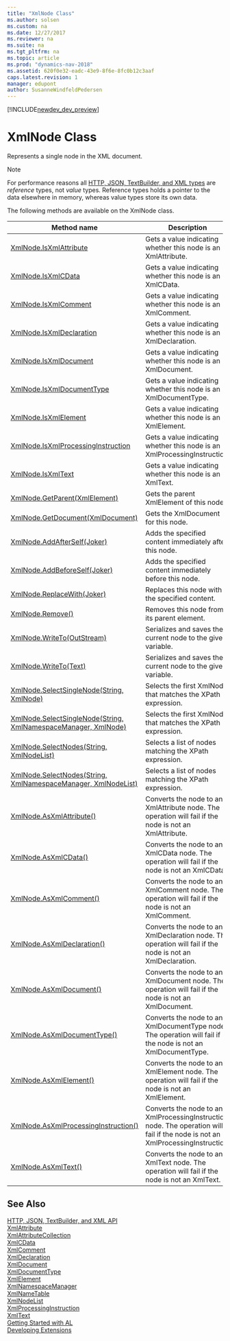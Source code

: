 ```yaml
---
title: "XmlNode Class"
ms.author: solsen
ms.custom: na
ms.date: 12/27/2017
ms.reviewer: na
ms.suite: na
ms.tgt_pltfrm: na
ms.topic: article
ms.prod: "dynamics-nav-2018"
ms.assetid: 620f0e32-eadc-43e9-8f6e-8fc0b12c3aaf
caps.latest.revision: 1
manager: edupont
author: SusanneWindfeldPedersen
---
```


[!INCLUDE[newdev_dev_preview](../includes/newdev_dev_preview.md)]

# XmlNode Class
Represents a single node in the XML document.

> [!NOTE]
> For performance reasons all [HTTP, JSON, TextBuilder, and XML types](../devenv-restapi-overview.md) are *reference* types, not *value* types. Reference types holds a pointer to the data elsewhere in memory, whereas value types store its own data.

The following methods are available on the XmlNode class.  
  
|Method name|Description|  
|-----------|-----------|  
|[XmlNode.IsXmlAttribute](xmlnode-isxmlattribute-property.md)|Gets a value indicating whether this node is an XmlAttribute.|  
|[XmlNode.IsXmlCData](xmlnode-isxmlcdata-property.md)|Gets a value indicating whether this node is an XmlCData.|  
|[XmlNode.IsXmlComment](xmlnode-isxmlcomment-property.md)|Gets a value indicating whether this node is an XmlComment.|  
|[XmlNode.IsXmlDeclaration](xmlnode-isxmldeclaration-property.md)|Gets a value indicating whether this node is an XmlDeclaration.|  
|[XmlNode.IsXmlDocument](xmlnode-isxmldocument-property.md)|Gets a value indicating whether this node is an XmlDocument.|  
|[XmlNode.IsXmlDocumentType](xmlnode-isxmldocumenttype-property.md)|Gets a value indicating whether this node is an XmlDocumentType.|  
|[XmlNode.IsXmlElement](xmlnode-isxmlelement-property.md)|Gets a value indicating whether this node is an XmlElement.|  
|[XmlNode.IsXmlProcessingInstruction](xmlnode-isxmlprocessinginstruction-property.md)|Gets a value indicating whether this node is an XmlProcessingInstruction.|  
|[XmlNode.IsXmlText](xmlnode-isxmltext-property.md)|Gets a value indicating whether this node is an XmlText.|  
|[XmlNode.GetParent(XmlElement)](xmlnode-getparent-method.md)|Gets the parent XmlElement of this node.|  
|[XmlNode.GetDocument(XmlDocument)](xmlnode-getdocument-method.md)|Gets the XmlDocument for this node.|  
|[XmlNode.AddAfterSelf(Joker)](xmlnode-addafterself-method.md)|Adds the specified content immediately after this node.|  
|[XmlNode.AddBeforeSelf(Joker)](xmlnode-addbeforeself-method.md)|Adds the specified content immediately before this node.|  
|[XmlNode.ReplaceWith(Joker)](xmlnode-replacewith-method.md)|Replaces this node with the specified content.|  
|[XmlNode.Remove()](xmlnode-remove-method.md)|Removes this node from its parent element.|  
|[XmlNode.WriteTo(OutStream)](xmlnode-writeto-outstream-method.md)|Serializes and saves the current node to the given variable.|  
|[XmlNode.WriteTo(Text)](xmlnode-writeto-text-method.md)|Serializes and saves the current node to the given variable.|  
|[XmlNode.SelectSingleNode(String, XmlNode)](xmlnode-selectsinglenode-xpath-node-method.md)|Selects the first XmlNode that matches the XPath expression.|  
|[XmlNode.SelectSingleNode(String, XmlNamespaceManager, XmlNode)](xmlnode-selectsinglenode-xpath-namespacemanager-node-method.md)|Selects the first XmlNode that matches the XPath expression.|  
|[XmlNode.SelectNodes(String, XmlNodeList)](xmlnode-selectnodes-xpath-nodelist-method.md)|Selects a list of nodes matching the XPath expression.|  
|[XmlNode.SelectNodes(String, XmlNamespaceManager, XmlNodeList)](xmlnode-selectnodes-xpath-namespacemanager-nodelist-method.md)|Selects a list of nodes matching the XPath expression.|  
|[XmlNode.AsXmlAttribute()](xmlnode-asxmlattribute-method.md)|Converts the node to an XmlAttribute node. The operation will fail if the node is not an XmlAttribute.|  
|[XmlNode.AsXmlCData()](xmlnode-asxmlcdata-method.md)|Converts the node to an XmlCData node. The operation will fail if the node is not an XmlCData.|  
|[XmlNode.AsXmlComment()](xmlnode-asxmlcomment-method.md)|Converts the node to an XmlComment node. The operation will fail if the node is not an XmlComment.|  
|[XmlNode.AsXmlDeclaration()](xmlnode-asxmldeclaration-method.md)|Converts the node to an XmlDeclaration node. The operation will fail if the node is not an XmlDeclaration.|  
|[XmlNode.AsXmlDocument()](xmlnode-asxmldocument-method.md)|Converts the node to an XmlDocument node. The operation will fail if the node is not an XmlDocument.|  
|[XmlNode.AsXmlDocumentType()](xmlnode-asxmldocumenttype-method.md)|Converts the node to an XmlDocumentType node. The operation will fail if the node is not an XmlDocumentType.|  
|[XmlNode.AsXmlElement()](xmlnode-asxmlelement-method.md)|Converts the node to an XmlElement node. The operation will fail if the node is not an XmlElement.|  
|[XmlNode.AsXmlProcessingInstruction()](xmlnode-asxmlprocessinginstruction-method.md)|Converts the node to an XmlProcessingInstruction node. The operation will fail if the node is not an XmlProcessingInstruction.|  
|[XmlNode.AsXmlText()](xmlnode-asxmltext-method.md)|Converts the node to an XmlText node. The operation will fail if the node is not an XmlText.|  

## See Also
[HTTP, JSON, TextBuilder, and XML API](../devenv-restapi-overview.md)  
[XmlAttribute](xmlattribute-class.md)  
[XmlAttributeCollection](xmlattributecollection-class.md)  
[XmlCData](xmlcdata-class.md)  
[XmlComment](xmlcomment-class.md)  
[XmlDeclaration](xmldeclaration-class.md)  
[XmlDocument](xmldocument-class.md)  
[XmlDocumentType](xmldocument-class.md)  
[XmlElement](xmlelement-class.md)  
[XmlNamespaceManager](xmlnamespacemanager-class.md)  
[XmlNameTable](xmlnametable-class.md)  
[XmlNodeList](xmlnodelist-class.md)  
[XmlProcessingInstruction](xmlprocessinginstruction-class.md)  
[XmlText](xmltext-class.md)  
[Getting Started with AL](../devenv-get-started.md)  
[Developing Extensions](../devenv-dev-overview.md)  
